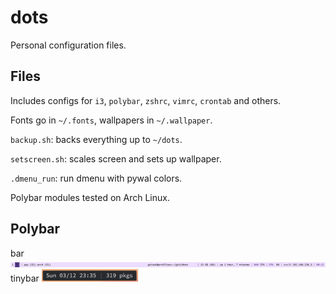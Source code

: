 # dots
Personal configuration files.

## Files
Includes configs for `i3`, `polybar`, `zshrc`, `vimrc`, `crontab` and others.

Fonts go in `~/.fonts`, wallpapers in `~/.wallpaper`.

`backup.sh`: backs everything up to `~/dots`.

`setscreen.sh`: scales screen and sets up wallpaper.

`.dmenu_run`: run dmenu with pywal colors.

Polybar modules tested on Arch Linux.

## Polybar
bar
<img src="./img/bar.png" />
tinybar
<img src="./img/bar1.png" height="20" />